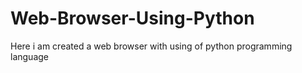 # Web-Browser-Using-Python
Here i am created a web browser with using of python programming language
